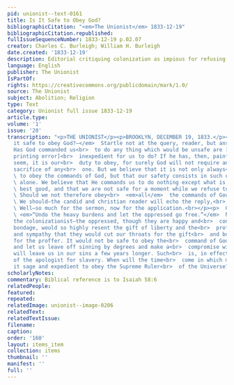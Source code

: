 ```yaml
---
pid: unionist--text-0161
title: Is It Safe to Obey God?
bibliographicCitation: "<em>The Unionist</em> 1833-12-19"
bibliographicCitation.republished: 
fullIssueSequenceNumber: 1833-12-19 p.02.07
creator: Charles C. Burleigh; William H. Burleigh
date.created: '1833-12-19'
description: Editorial critiquing colonization as impious for refusing to obey God
language: English
publisher: The Unionist
IsPartOf: 
rights: https://creativecommons.org/publicdomain/mark/1.0/
source: The Unionist
subject: Abolition; Religion
type: Text
category: Unionist full issue 1833-12-19
article.type: 
volume: '1'
issue: '20'
transcription: "<p>THE UNIONIST</p><p>BROOKLYN, DECEMBER 19, 1833.</p><p>  <em>Is
  it safe to obey God?—</em>  Startle not at the query, reader, but answer it candidly.
  Has God commanded us<br>  to do any thing which would be unsafe are [sic-obvious
  printing error]<br>  inexpedient for us to do? If he has, then, painful as it might
  seem, it is our<br>  duty to obey, for surely God will not require an unnecessary
  sacrifice of any<br>  one. But we believe that it is not only always<br>  <em>safe</em>
  \ to obey the commands of God, but that our safety consists in such obedience<br>
  \ alone. We believe that He commands us to do nothing except what is for our<br>
  \ best good, and that we are not safe for a moment while we refuse to obey.<br>
  \ Should we not therefore obey<br>  <em>all</em>  the commands of God—<br>  <em>now‑immediately?</em>
  \ We should—the candid and christian reader will echo the reply,<br>  <em>“we should!”</em>
  \ Well—so much for the sermon, now for the application.<br></p><p>  God has commanded—<br>
  \ <em>“Undo the heavy burdens and let the oppressed go free.”</em>  Not yet, says
  the colonizationist—the oppressed, though they are happy and<br>  contended in their
  bondage, would so highly resent the gift of liberty and the<br>  proffer of kindness
  and sympathy that they would cut our throats for the gift<br>  and burn our dwellings
  for the proffer. It would not be safe to obey the<br>  command of God NOW—wait,
  and let us leave off sinning by degrees and make a<br>  compromise with God that
  will leave us in our sins a few years longer. Such<br>  is, in effect, the reasoning
  of the apologist for slavery. When will the time<br>  come in which men will think
  it sage and expedient to obey the Supreme Ruler<br>  of the Universe?<br></p>"
scholarlyNotes: 
commentary: Biblical reference is to Isaiah 58:6
relatedPeople: 
featured: 
repeated: 
relatedImage: unionist--image-0206
relatedText: 
relatedTextIssue: 
filename: 
caption: 
order: '160'
layout: items_item
collection: items
thumbnail: ''
manifest: ''
full: ''
---
```


